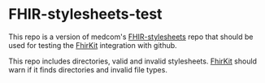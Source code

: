 # FHIR-stylesheets-test
This repo is a version of medcom's [FHIR-stylesheets](https://github.com/medcomdk/FHIR-stylesheets) repo that should be used for testing the [FhirKit](https://github.com/KvalitetsIT/FhirKit/tree/main) integration with github.

This repo includes directories, valid and invalid stylesheets.
[FhirKit](https://github.com/KvalitetsIT/FhirKit/tree/main) should warn if it finds directories and invalid file types.